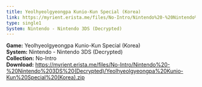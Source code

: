 ```yaml
---
title: Yeolhyeolgyeongpa Kunio-Kun Special (Korea)
link: https://myrient.erista.me/files/No-Intro/Nintendo%20-%20Nintendo%203DS%20(Decrypted)/Yeolhyeolgyeongpa%20Kunio-Kun%20Special%20(Korea).zip
type: single1
System: Nintendo - Nintendo 3DS (Decrypted)
---
```

<b>Game:</b> Yeolhyeolgyeongpa Kunio-Kun Special (Korea)<br>
<b>System:</b> Nintendo - Nintendo 3DS (Decrypted)<br>
<b>Collection:</b> No-Intro<br>
<b>Download:</b> https://myrient.erista.me/files/No-Intro/Nintendo%20-%20Nintendo%203DS%20(Decrypted)/Yeolhyeolgyeongpa%20Kunio-Kun%20Special%20(Korea).zip